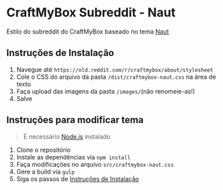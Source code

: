 # CraftMyBox Subreddit - Naut

Estilo do subreddit do CraftMyBox baseado no tema [Naut](https://github.com/Axel--/Naut-for-reddit)

## Instruções de Instalação

  1. Navegue até ``https://old.reddit.com/r/craftmybox/about/stylesheet``
  2. Cole o CSS do arquivo da pasta ``/dist/craftmybox-naut.css`` na área de texto
  3. Faça upload das imagens da pasta ``/images/``(não renomeie-as!)
  4. Salve

## Instruções para modificar tema

  > É necessário [Node.js](https://nodejs.org/) instalado

  1. Clone o repositório
  2. Instale as dependências via ``npm install``
  3. Faça modificações no arquivo ``src/craftmybox-naut.css``
  4. Gere a build via ``gulp``
  5. Siga os passos de [Instruções de Instalação](#instruções-de-instalação)
